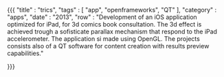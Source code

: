 {{{
    "title"    : "trics",
    "tags"     : [ "app", "openframeworks", "QT" ],
    "category" : "apps",
    "date"     : "2013",
    "row"  : "Development of an iOS application optimized for iPad, for 3d comics book consultation. The 3d effect is achieved trough a sofisticate parallax mechanism that respond to the iPad accelerometer. The application si made using OpenGL. The projects consists also of a QT software for content creation with results preview capabilities."

}}}

